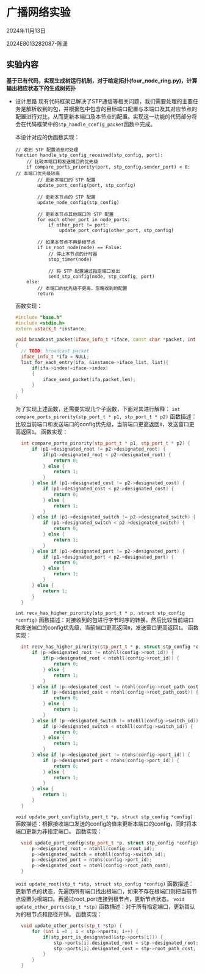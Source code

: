 # **广播网络实验**

2024年11月13日  

2024E8013282087-陈潇

## 实验内容

**基于已有代码，实现生成树运行机制，对于给定拓扑(four_node_ring.py)，计算输出相应状态下的生成树拓扑**

+ 设计思路
  现有代码框架已解决了STP通信等相关问题，我们需要处理的主要任务是解析收到的包，并根据包中包含的目标端口配置与本端口及其对应节点的配置进行对比，从而更新本端口及本节点的配置。实现这一功能的代码部分将会在代码框架中的`stp_handle_config_packet`函数中完成。  
  
  本设计对应的伪函数实现：
  ```
  // 收到 STP 配置消息时处理
  function handle_stp_config_received(stp_config, port):
      // 比较本端口和发送端口的优先级
      if compare_ports_priority(port, stp_config.sender_port) < 0:  // 本端口优先级较高
          // 更新本端口的 STP 配置
          update_port_config(port, stp_config)

          // 更新本节点的 STP 配置
          update_node_config(stp_config)

          // 更新本节点其他端口的 STP 配置
          for each other_port in node_ports:
              if other_port != port:
                  update_port_config(other_port, stp_config)

          // 如果本节点不再是根节点
          if is_root_node(node) == False:
              // 停止本节点的计时器
              stop_timer(node)

              // 将 STP 配置通过指定端口发出
              send_stp_config(node, stp_config, port)
      else:
          // 本端口的优先级不更高，忽略收到的配置
          return
  ```
  函数实现：
  ```cpp
  #include "base.h"
  #include <stdio.h>
  extern ustack_t *instance;

  void broadcast_packet(iface_info_t *iface, const char *packet, int len)
  {
  	// TODO: broadcast packet 
  	iface_info_t *ifa = NULL;
  	list_for_each_entry(ifa, &instance->iface_list, list){
  		if(ifa->index!=iface->index)
  		{
  			iface_send_packet(ifa,packet,len);
  		}
  	}
  }
  ```
  为了实现上述函数，还需要实现几个子函数，下面对其进行解释：
  `int compare_ports_pirority(stp_port_t * p1, stp_port_t * p2)`
  函数描述：比较当前端口和发送端口的config优先级，当前端口更高返回`0`，发送窗口更高返回`1`。
  函数实现：
  ```cpp
    int compare_ports_pirority(stp_port_t * p1, stp_port_t * p2) {
        if (p1->designated_root != p2->designated_root) {
            if(p1->designated_root < p2->designated_root) {
                return 0;
            } else {
                return 1;
            }
        } else if (p1->designated_cost != p2->designated_cost) {
            if (p1->designated_cost < p2->designated_cost) {
                return 0;
            } else {
                return 1;
            }
        } else if (p1->designated_switch != p2->designated_switch) {
            if (p1->designated_switch < p2->designated_switch) {
                return 0;
            } else {
                return 1;
            }
        } else if (p1->designated_port != p2->designated_port) {
            if (p1->designated_port < p2->designated_port) {
                return 0;
            } else {
                return 1;
            }
        } else {
            return 1;
        }
    }
    ```
  `int recv_has_higher_pirority(stp_port_t * p, struct stp_config *config)`
  函数描述：对接收到的包进行字节时序的转换，然后比较当前端口和发送端口的config优先级，当前端口更高返回`0`，发送窗口更高返回`1`。
  函数实现：
  ```cpp
    int recv_has_higher_pirority(stp_port_t * p, struct stp_config *config) {
        if (p->designated_root != ntohll(config->root_id)) {
            if(p->designated_root < ntohll(config->root_id)) {
                return 0;
            } else {
                return 1;
            }
        } else if (p->designated_cost != ntohl(config->root_path_cost)) {
            if (p->designated_cost < ntohl(config->root_path_cost)) {
                return 0;
            } else {
                return 1;
            }
        } else if (p->designated_switch != ntohll(config->switch_id)) {
            if (p->designated_switch < ntohll(config->switch_id)) {
                return 0;
            } else {
                return 1;
            }
        } else if (p->designated_port != ntohs(config->port_id)) {
            if (p->designated_port < ntohs(config->port_id)) {
                return 0;
            } else {
                return 1;
            }
        } else {
            return 1;
        }
    }
  ```
  `void update_port_config(stp_port_t *p, struct stp_config *config)`
  函数描述：根据接收端口发送的config的值来更新本端口的config，同时将本端口更新为非指定端口。
  函数实现：
  ```cpp
    void update_port_config(stp_port_t *p, struct stp_config *config) {
        p->designated_root = ntohll(config->root_id);
        p->designated_switch = ntohll(config->switch_id);
        p->designated_port = ntohs(config->port_id);
        p->designated_cost = ntohl(config->root_path_cost);
    }
  ```
  `void update_root(stp_t *stp, struct stp_config *config)`
  函数描述：更新节点的状态，先遍历所有端口找出根端口，如果不存在根端口则把当前节点设置为根端口。再通过root_port连接到根节点，更新节点状态。
  `void update_other_ports(stp_t *stp)`
  函数描述：对于所有指定端口，更新其认为的根节点和路径开销。
  函数实现：
  ```cpp
    void update_other_ports(stp_t *stp) {
        for (int i =0 ; i < stp->nports; i++) {
            if(stp_port_is_designated(&stp->ports[i])) {
                stp->ports[i].designated_root = stp->designated_root;
                stp->ports[i].designated_cost = stp->root_path_cost;
            }
        }
    }
  ```


